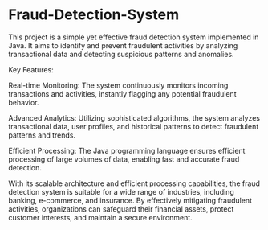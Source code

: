 # Fraud-Detection-System
This project is a simple yet effective fraud detection system implemented in Java. It aims to identify and prevent fraudulent activities by analyzing transactional data and detecting suspicious patterns and anomalies.

Key Features:

Real-time Monitoring: The system continuously monitors incoming transactions and activities, instantly flagging any potential fraudulent behavior.

Advanced Analytics: Utilizing sophisticated algorithms, the system analyzes transactional data, user profiles, and historical patterns to detect fraudulent patterns and trends.

Efficient Processing: The Java programming language ensures efficient processing of large volumes of data, enabling fast and accurate fraud detection.

With its scalable architecture and efficient processing capabilities, the fraud detection system is suitable for a wide range of industries, including banking, e-commerce, and insurance. By effectively mitigating fraudulent activities, organizations can safeguard their financial assets, protect customer interests, and maintain a secure environment.
